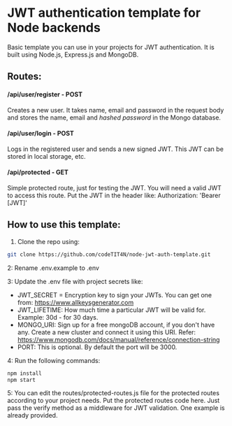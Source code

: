 # JWT authentication template for Node backends


Basic template you can use in your projects for JWT authentication. It is built using Node.js, Express.js and MongoDB.

## Routes:

#### /api/user/register  - POST
Creates a new user. It takes name, email and password in the request body and stores the name, email and *hashed password* in the Mongo database.

#### /api/user/login  - POST
Logs in the registered user and sends a new signed JWT. This JWT can be stored in local storage, etc.

#### /api/protected  - GET
Simple protected route, just for testing the JWT. You will need a valid JWT to access this route. Put the JWT in the header like: Authorization: 'Bearer [JWT]'

## How to use this template:

1. Clone the repo using:
```bash
git clone https://github.com/codeTIT4N/node-jwt-auth-template.git
```
2: Rename .env.example to .env

3: Update the .env file with project secrets like:
- JWT_SECRET = Encryption key to sign your JWTs. You can get one from: https://www.allkeysgenerator.com
- JWT_LIFETIME: How much time a particular JWT will be valid for. Example: 30d - for 30 days.
- MONGO_URI: Sign up for a free mongoDB account, if you don't have any. Create a new cluster and connect it using this URI. Refer: https://www.mongodb.com/docs/manual/reference/connection-string
- PORT: This is optional. By default the port will be 3000.

4: Run the following commands:
```bash
npm install
npm start
```
5: You can edit the routes/protected-routes.js file for the protected routes according to your project needs. Put the protected routes code here. Just pass the verify method as a middleware for JWT validation. One example is already provided.
